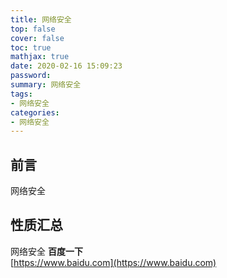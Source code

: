 ```yaml
---
title: 网络安全
top: false
cover: false
toc: true
mathjax: true
date: 2020-02-16 15:09:23
password:
summary: 网络安全
tags:
- 网络安全
categories:
- 网络安全
---
```

## 前言
网络安全
## 性质汇总
网络安全
**百度一下**  
[https://www.baidu.com](https://www.baidu.com)

